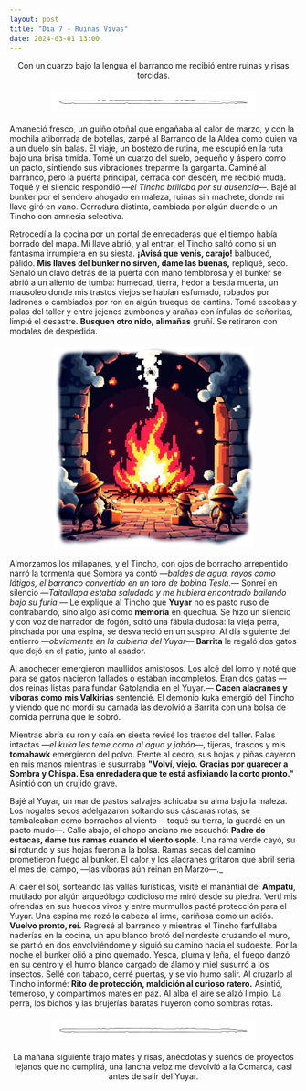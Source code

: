 ```yaml
---
layout: post
title: "Dia 7 - Ruinas Vivas"
date: 2024-03-01 13:00
---
```

<div style="text-align: center;">
  <p>Con un cuarzo bajo la lengua el barranco me recibió entre ruinas y risas torcidas.</p>
</div>

<img src="/assets/images/separador.png" alt="Separador" style="display: block; margin: 20px auto;">

Amaneció fresco, un guiño otoñal que engañaba al calor de marzo, y con la mochila atiborrada de botellas, zarpé al Barranco de la Aldea como quien va a un duelo sin balas. El viaje, un bostezo de rutina, me escupió en la ruta bajo una brisa tímida. Tomé un cuarzo del suelo, pequeño y áspero como un pacto, sintiendo sus vibraciones treparme la garganta. Caminé al barranco, pero la puerta principal, cerrada con desdén, me recibió muda. Toqué y el silencio respondió _—el Tincho brillaba por su ausencia—._ Bajé al bunker por el sendero ahogado en maleza, ruinas sin machete, donde mi llave giró en vano. Cerradura distinta, cambiada por algún duende o un Tincho con amnesia selectiva.
<br>

Retrocedí a la cocina por un portal de enredaderas que el tiempo había borrado del mapa. Mi llave abrió, y al entrar, el Tincho saltó como si un fantasma irrumpiera en su siesta. **¡Avisá que venís, carajo!** balbuceó, pálido. **Mis llaves del bunker no sirven, dame las buenas,** repliqué, seco. Señaló un clavo detrás de la puerta con mano temblorosa y el bunker se abrió a un aliento de tumba: humedad, tierra, hedor a bestia muerta, un mausoleo donde mis trastos viejos se habían esfumado, robados por ladrones o cambiados por ron en algún trueque de cantina. Tomé escobas y palas del taller y entre jejenes zumbones y arañas con ínfulas de señoritas, limpié el desastre. **Busquen otro nido, alimañas** gruñí. Se retiraron con modales de despedida.

<img src="/assets/images/limpieza.png" alt="Limpieza_del_bunker" style="display: block; margin: 20px auto;">

Almorzamos los milapanes, y el Tincho, con ojos de borracho arrepentido narró la tormenta que Sombra ya contó _—baldes de agua, rayos como látigos, el barranco convertido en un toro de bobina Tesla.—_ Sonreí en silencio —_Taitaillapa estaba saludado y me hubiera encontrado bailando bajo su furia._— Le expliqué al Tincho que **Yuyar** no es pasto ruso de contrabando, sino algo así como **memoria** en quechua. Se hizo un silencio y con voz de narrador de fogón, soltó una fábula dudosa: la vieja perra, pinchada por una espina, se desvaneció en un suspiro. Al día siguiente del entierro _—obviamente en la cubierta del Yuyar—_ **Barrita** le regaló dos gatos que dejó en el patio, junto al asador.
<br>

Al anochecer emergieron maullidos amistosos. Los alcé del lomo y noté que para se gatos nacieron fallados o estaban incompletos. Eran dos gatas —dos reinas listas para fundar Gatolandia en el Yuyar.— **Cacen alacranes y víboras como mis Valkirias** sentencié. El demonio kuka emergió del Tincho y viendo que no mordí su carnada las devolvió a Barrita con una bolsa de comida perruna que le sobró.
<br>

Mientras abría su ron y caía en siesta revisé los trastos del taller. Palas intactas _—el kuka les teme como al agua y jabón—_, tijeras, frascos y mis **tomahawk** emergieron del polvo. Frente al cedro, sus hojas y piñas cayeron en mis manos mientras le susurraba **"Volví, viejo. Gracias por guarecer a Sombra y Chispa. Esa enredadera que te está asfixiando la corto pronto."** Asintió con un crujido grave.
<br>

Bajé al Yuyar, un mar de pastos salvajes achicaba su alma bajo la maleza. Los nogales secos adelgazaron soltando sus cáscaras rotas, se tambaleaban como borrachos al viento —toqué su tierra, la guardé en un pacto mudo—. Calle abajo, el chopo anciano me escuchó: **Padre de estacas, dame tus ramas cuando el viento sople.** Una rama verde cayó, su **sí** rotundo y sus hojas fueron a la bolsa. Ramas secas del camino prometieron fuego al bunker. El calor y los alacranes gritaron que abril sería el mes del campo, —las víboras aún reinan en Marzo—._
<br>

Al caer el sol, sorteando las vallas turísticas, visité el manantial del **Ampatu**, mutilado por algún arqueólogo codicioso me miró desde su piedra. Vertí mis ofrendas en sus huecos vivos y entre murmullos pacté protección para el Yuyar. Una espina me rozó la cabeza al irme, cariñosa como un adiós. **Vuelvo pronto, reí.** Regresé al barranco y mientras el Tincho farfullaba naderías en la cocina, un apu blanco brotó del nordeste cruzando el muro, se partió en dos envolviéndome y siguió su camino hacia el sudoeste. Por la noche el bunker olió a pino quemado. Yesca, pluma y leña, el fuego danzó en su centro y el humo blanco cargado de álamo y miel susurró a los insectos. Sellé con tabaco, cerré puertas, y se vio humo salir. Al cruzarlo al Tincho informé: **Rito de protección, maldición al curioso ratero.** Asintió, temeroso, y compartimos mates en paz. Al alba el aire se alzó limpio. La perra, los bichos y las brujerías baratas huyeron como sombras rotas.

<img src="/assets/images/separador.png" alt="Separador" style="display: block; margin: 20px auto;">

<div style="text-align: center;">
  <p>La mañana siguiente trajo mates y risas, anécdotas y sueños de proyectos lejanos que no cumplirá, una lancha veloz me devolvíó a la Comarca, casi antes de salir del Yuyar.</p>
</div>

